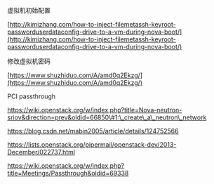 虚拟机初始配置

[http://kimizhang.com/how-to-inject-filemetassh-keyroot-passworduserdataconfig-drive-to-a-vm-during-nova-boot/](http://kimizhang.com/how-to-inject-filemetassh-keyroot-passworduserdataconfig-drive-to-a-vm-during-nova-boot/)

修改虚拟机密码

[https://www.shuzhiduo.com/A/amd0q2Ekzg/](https://www.shuzhiduo.com/A/amd0q2Ekzg/)



PCI passthrough

https://wiki.openstack.org/w/index.php?title=Nova-neutron-sriov&direction=prev&oldid=66850\#1:\_create\_a\_neutron\_network



https://blog.csdn.net/mabin2005/article/details/124752566



https://lists.openstack.org/pipermail/openstack-dev/2013-December/022737.html



https://wiki.openstack.org/w/index.php?title=Meetings/Passthrough&oldid=69338





